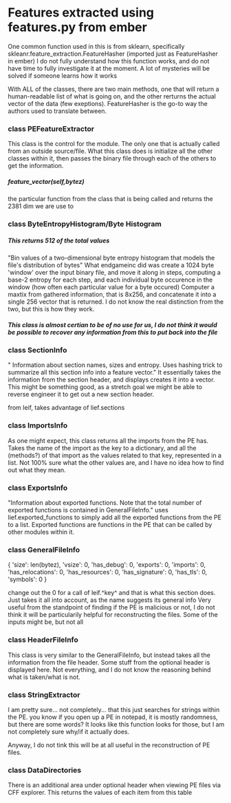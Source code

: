 # Features extracted using features.py from ember

One common function used in this is from sklearn, specifically skleanr.feature_extraction.FeatureHasher (imported just as FeatureHasher in ember)
I do not fully understand how this function works, and do not have time to fully investigate it at the moment. A lot of mysteries will be solved if someone learns how it works
 
With ALL of the classes, there are two main methods, one that will return a human-readable list of what is going on, and the other rerturns the actual vector of the data (few exeptions). FeatureHasher is the go-to way the authors used to translate between.

### class PEFeatureExtractor

This class is the control for the module. The only one that is actually called from an outside source/file. What this class does is initialize all the other classes within it, then passes the binary file through each of the others to get the information.

##### feature_vector(self,bytez)

the particular function from the class that is being called and returns the 2381 dim we are use to

### class ByteEntropyHistogram/Byte Histogram

##### This returns 512 of the total values

"Bin values of a two-dimensional byte entropy histogram that models the file's distribution of bytes"
What endgameinc did was create a 1024 byte 'window' over the input binary file, and move it along in steps, computing a base-2 entropy for each step, and each individual byte occurence in the window (how often each particular value for a byte occured)
Computer a maxtix from gathered information, that is 8x256, and concatenate it into a single 256 vector that is returned. 
I do not know the real distinction from the two, but this is how they work.

##### This class is almost certian to be of no use for us, I do not think it would be possible to recover any information from this to put back into the file

### class SectionInfo

" Information about section names, sizes and entropy.  Uses hashing trick to summarize all this section info into a feature vector."
It essentially takes the information from the section header, and displays creates it into a vector. This might be something good, as a stretch goal we might be able to reverse engineer it to get out a new section header.

from leif, takes advantage of lief.sections

### class ImportsInfo

As one might expect, this class returns all the imports from the PE has. Takes the name of the import as the key to a dictionary, and all the (methods?) of that import as the values related to that key, represented in a list. Not 100% sure what the other values are, and I have no idea how to find out what they mean. 

### class ExportsInfo

"Information about exported functions. Note that the total number of exported functions is contained in GeneralFileInfo."
uses lief.exported_functions to simply add all the exported functions from the PE to a list. 
Exported functions are functions in the PE that can be called by other modules within it.

### class GeneralFileInfo

{
'size': len(bytez),
'vsize': 0,
'has_debug': 0,
'exports': 0,
'imports': 0,
'has_relocations': 0,
'has_resources': 0,
'has_signature': 0,
'has_tls': 0,
'symbols': 0
}

change out the 0 for a call of leif.^key^ and that is what this section does. Just takes it all into account, as the name suggests its general info
Very useful from the standpoint of finding if the PE is malicious or not, I do not think it will be particularily helpful for reconstructing the files. Some of the inputs might be, but not all

### class HeaderFileInfo

This class is very similar to the GeneralFileInfo, but instead takes all the information from the file header. Some stuff from the optional header is displayed here. Not everything, and I do not know the reasoning behind what is taken/what is not.

### class StringExtractor

I am pretty sure... not completely... that this just searches for strings within the PE. you know if you open up a PE in notepad, it is mostly randomness, but there are some words? It looks like this function looks for those, but I am not completely sure why/if it actually does.

Anyway, I do not tink this will be at all useful in the reconstruction of PE files.

### class DataDirectories

There is an additional area under optional header when viewing PE files via CFF explorer. This returns the values of each item from this table

